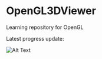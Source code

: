 # OpenGL3DViewer
Learning repository for OpenGL

Latest progress update:

![Alt Text](https://imgur.com/a/zAR6Whu)
